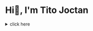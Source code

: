 <!--- Perfect-Altruistics/Perfect-Altruistics is a ✨ special ✨ repository because its `README.md` (this file) appears on your GitHub profile. You can click the Preview link to take a look at your changes. --->

# Hi👋, I'm Tito Joctan


<details>
  More about me<summary> click here </summary>
  ## ABOUT ME: 
I am passionate about software development, cybersecurity, and exploring the realms of web technologies. My skills span across various programming languages, with a focus on Python, Java, and web development technologies like HTML, CSS, and JavaScript. I am also actively engaged in ethical hacking and cybersecurity practices like practicing CTF on different platforms and locally in my community.

## CURRENT FOCUS:
- Software Development
- Python Programming
- Web technologies
- Cybersecurity
- Ethical Hacking.

## I'm Currently learning
- Web Development with Python(Flask And Django)
- Penetration Testing Techniques
- Computer programming with Python.

## 📫 Get in Touch
## 📫 Get in Touch
- [![LinkedIn](https://img.shields.io/badge/LinkedIn-Perfect_Altruistic-blue)](https://www.linkedin.com/in/perfect-altruistic/)
- [![Twitter](https://img.shields.io/badge/Twitter-Perfect_Altruis-blue)](https://twitter.com/Perfect_Altruis)


## ⚡ Fun Fact
I find joy in the simplicity of gardening in wild areas, embracing the tranquility of solitary moments, and immersing myself in the world of programming during my free time.

  I find joy in the simplicity of gardening in wild areas, embracing the tranquility of solitary moments, and immersing myself in the world of programming during my free time.
</details>
